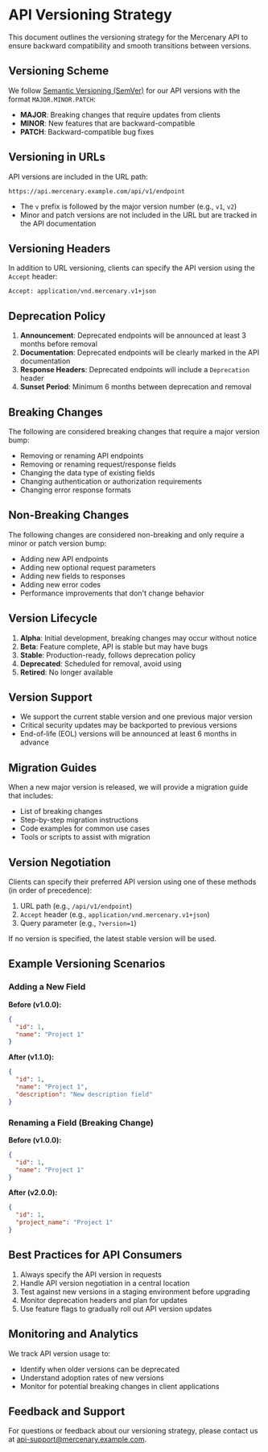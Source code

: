 # API Versioning Strategy

This document outlines the versioning strategy for the Mercenary API to ensure backward compatibility and smooth transitions between versions.

## Versioning Scheme

We follow [Semantic Versioning (SemVer)](https://semver.org/) for our API versions with the format `MAJOR.MINOR.PATCH`:

- **MAJOR**: Breaking changes that require updates from clients
- **MINOR**: New features that are backward-compatible
- **PATCH**: Backward-compatible bug fixes

## Versioning in URLs

API versions are included in the URL path:

```
https://api.mercenary.example.com/api/v1/endpoint
```

- The `v` prefix is followed by the major version number (e.g., `v1`, `v2`)
- Minor and patch versions are not included in the URL but are tracked in the API documentation

## Versioning Headers

In addition to URL versioning, clients can specify the API version using the `Accept` header:

```
Accept: application/vnd.mercenary.v1+json
```

## Deprecation Policy

1. **Announcement**: Deprecated endpoints will be announced at least 3 months before removal
2. **Documentation**: Deprecated endpoints will be clearly marked in the API documentation
3. **Response Headers**: Deprecated endpoints will include a `Deprecation` header
4. **Sunset Period**: Minimum 6 months between deprecation and removal

## Breaking Changes

The following are considered breaking changes that require a major version bump:

- Removing or renaming API endpoints
- Removing or renaming request/response fields
- Changing the data type of existing fields
- Changing authentication or authorization requirements
- Changing error response formats

## Non-Breaking Changes

The following changes are considered non-breaking and only require a minor or patch version bump:

- Adding new API endpoints
- Adding new optional request parameters
- Adding new fields to responses
- Adding new error codes
- Performance improvements that don't change behavior

## Version Lifecycle

1. **Alpha**: Initial development, breaking changes may occur without notice
2. **Beta**: Feature complete, API is stable but may have bugs
3. **Stable**: Production-ready, follows deprecation policy
4. **Deprecated**: Scheduled for removal, avoid using
5. **Retired**: No longer available

## Version Support

- We support the current stable version and one previous major version
- Critical security updates may be backported to previous versions
- End-of-life (EOL) versions will be announced at least 6 months in advance

## Migration Guides

When a new major version is released, we will provide a migration guide that includes:

- List of breaking changes
- Step-by-step migration instructions
- Code examples for common use cases
- Tools or scripts to assist with migration

## Version Negotiation

Clients can specify their preferred API version using one of these methods (in order of precedence):

1. URL path (e.g., `/api/v1/endpoint`)
2. `Accept` header (e.g., `application/vnd.mercenary.v1+json`)
3. Query parameter (e.g., `?version=1`)

If no version is specified, the latest stable version will be used.

## Example Versioning Scenarios

### Adding a New Field

**Before (v1.0.0):**
```json
{
  "id": 1,
  "name": "Project 1"
}
```

**After (v1.1.0):**
```json
{
  "id": 1,
  "name": "Project 1",
  "description": "New description field"
}
```

### Renaming a Field (Breaking Change)

**Before (v1.0.0):**
```json
{
  "id": 1,
  "name": "Project 1"
}
```

**After (v2.0.0):**
```json
{
  "id": 1,
  "project_name": "Project 1"
}
```

## Best Practices for API Consumers

1. Always specify the API version in requests
2. Handle API version negotiation in a central location
3. Test against new versions in a staging environment before upgrading
4. Monitor deprecation headers and plan for updates
5. Use feature flags to gradually roll out API version updates

## Monitoring and Analytics

We track API version usage to:
- Identify when older versions can be deprecated
- Understand adoption rates of new versions
- Monitor for potential breaking changes in client applications

## Feedback and Support

For questions or feedback about our versioning strategy, please contact us at [api-support@mercenary.example.com](mailto:api-support@mercenary.example.com).
